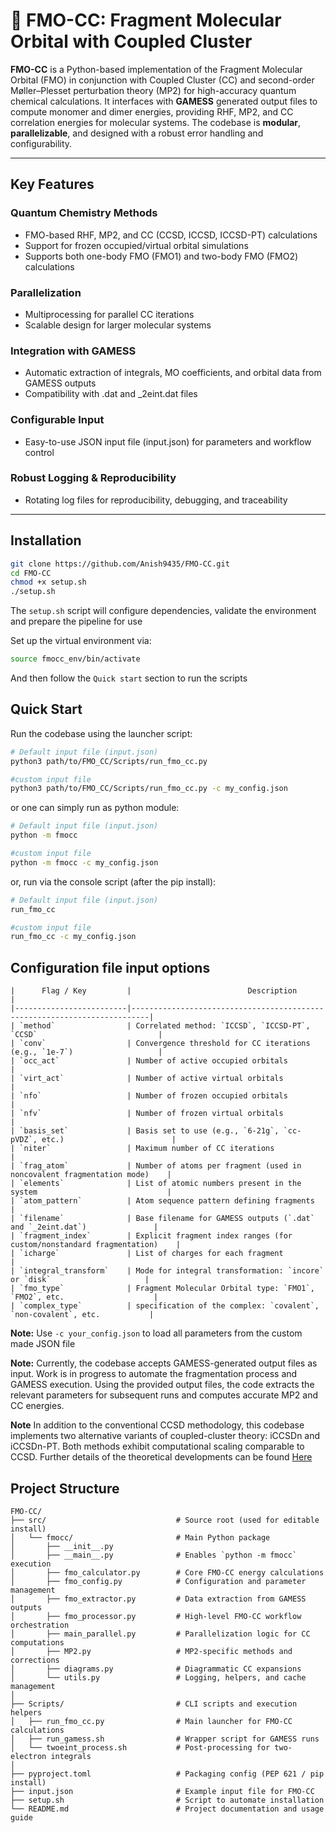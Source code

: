# 🔬 FMO-CC: Fragment Molecular Orbital with Coupled Cluster

**FMO-CC** is a Python-based implementation of the Fragment Molecular Orbital (FMO) in conjunction with Coupled Cluster (CC) and second-order 
Møller–Plesset perturbation theory (MP2) for high-accuracy quantum chemical calculations. It interfaces with **GAMESS** generated output files 
to compute monomer and dimer energies, providing RHF, MP2, and CC correlation energies for molecular systems. The codebase is **modular**, 
**parallelizable**, and designed with a robust error handling and configurability.

---

## Key Features

### **Quantum Chemistry Methods**
 - FMO-based RHF, MP2, and CC (CCSD, ICCSD, ICCSD-PT) calculations
 - Support for frozen occupied/virtual orbital simulations
 - Supports both one-body FMO (FMO1) and two-body FMO (FMO2) calculations

### **Parallelization**
 - Multiprocessing for parallel CC iterations
 - Scalable design for larger molecular systems

### **Integration with GAMESS**
 - Automatic extraction of integrals, MO coefficients, and orbital data from GAMESS outputs
 - Compatibility with .dat and _2eint.dat files

### **Configurable Input**
 - Easy-to-use JSON input file (input.json) for parameters and workflow control

### **Robust Logging & Reproducibility**
 - Rotating log files for reproducibility, debugging, and traceability

---


## Installation

```bash
git clone https://github.com/Anish9435/FMO-CC.git
cd FMO-CC
chmod +x setup.sh
./setup.sh
```
The `setup.sh` script will configure dependencies, validate the environment and prepare the pipeline for use

Set up the virtual environment via:

```bash
source fmocc_env/bin/activate
```
And then follow the `Quick start` section to run the scripts

## Quick Start

Run the codebase using the launcher script:

```bash
# Default input file (input.json)
python3 path/to/FMO_CC/Scripts/run_fmo_cc.py

#custom input file
python3 path/to/FMO_CC/Scripts/run_fmo_cc.py -c my_config.json
```
or one can simply run as python module:

```bash
# Default input file (input.json)
python -m fmocc

#custom input file
python -m fmocc -c my_config.json
```
or, run via the console script (after the pip install):

```bash
# Default input file (input.json)
run_fmo_cc

#custom input file
run_fmo_cc -c my_config.json
```

## Configuration file input options

```text
|      Flag / Key         |                          Description                                     |
|-------------------------|--------------------------------------------------------------------------|
| `method`                | Correlated method: `ICCSD`, `ICCSD-PT`, `CCSD`                           |
| `conv`                  | Convergence threshold for CC iterations (e.g., `1e-7`)                   |
| `occ_act`               | Number of active occupied orbitals                                       |
| `virt_act`              | Number of active virtual orbitals                                        |
| `nfo`                   | Number of frozen occupied orbitals                                       |
| `nfv`                   | Number of frozen virtual orbitals                                        |
| `basis_set`             | Basis set to use (e.g., `6-21g`, `cc-pVDZ`, etc.)                        |
| `niter`                 | Maximum number of CC iterations                                          |
| `frag_atom`             | Number of atoms per fragment (used in noncovalent fragmentation mode)    |
| `elements`              | List of atomic numbers present in the system                             |
| `atom_pattern`          | Atom sequence pattern defining fragments                                 |
| `filename`              | Base filename for GAMESS outputs (`.dat` and `_2eint.dat`)               |
| `fragment_index`        | Explicit fragment index ranges (for custom/nonstandard fragmentation)    |
| `icharge`               | List of charges for each fragment                                        |
| `integral_transform`    | Mode for integral transformation: `incore` or `disk`                     |
| `fmo_type`              | Fragment Molecular Orbital type: `FMO1`, `FMO2`, etc.                    |
| `complex_type`          | specification of the complex: `covalent`, `non-covalent`, etc.           |
```
**Note:** Use `-c your_config.json` to load all parameters from the custom made JSON file

**Note:** Currently, the codebase accepts GAMESS-generated output files as input. Work is in progress to automate the fragmentation process and GAMESS execution. Using the provided output files, the code extracts the relevant parameters for subsequent runs and computes accurate MP2 and CC energies.

**Note** In addition to the conventional CCSD methodology, this codebase implements two alternative variants of coupled-cluster theory: iCCSDn and iCCSDn-PT. Both methods exhibit computational scaling comparable to CCSD. Further details of the theoretical developments can be found [Here](https://pubs.aip.org/aip/jcp/article/156/24/244117/2841424/A-double-exponential-coupled-cluster-theory-in-the?searchresult=1)

## Project Structure

```text
FMO-CC/
├── src/                             # Source root (used for editable install)
│   └── fmocc/                       # Main Python package
│       ├── __init__.py
│       ├── __main__.py              # Enables `python -m fmocc` execution
│       ├── fmo_calculator.py        # Core FMO-CC energy calculations
│       ├── fmo_config.py            # Configuration and parameter management
│       ├── fmo_extractor.py         # Data extraction from GAMESS outputs
│       ├── fmo_processor.py         # High-level FMO-CC workflow orchestration
│       ├── main_parallel.py         # Parallelization logic for CC computations
│       ├── MP2.py                   # MP2-specific methods and corrections
│       ├── diagrams.py              # Diagrammatic CC expansions
│       └── utils.py                 # Logging, helpers, and cache management
│
├── Scripts/                         # CLI scripts and execution helpers
│   ├── run_fmo_cc.py                # Main launcher for FMO-CC calculations
│   ├── run_gamess.sh                # Wrapper script for GAMESS runs
│   └── twoeint_process.sh           # Post-processing for two-electron integrals
│
├── pyproject.toml                   # Packaging config (PEP 621 / pip install)
├── input.json                       # Example input file for FMO-CC
├── setup.sh                         # Script to automate installation
└── README.md                        # Project documentation and usage guide
```